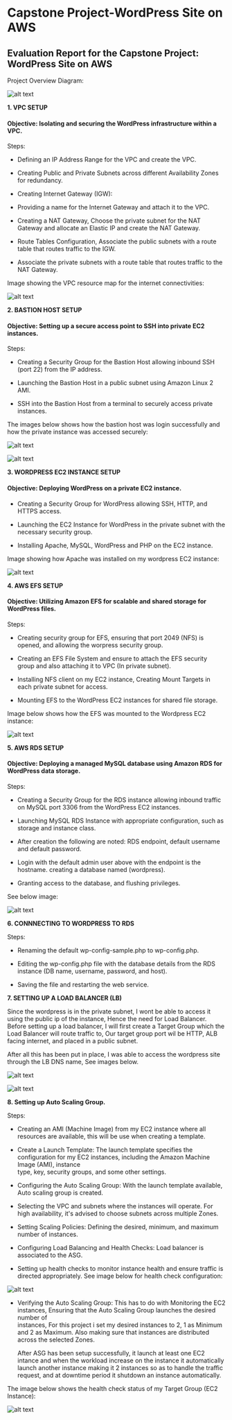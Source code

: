 # Capstone Project-WordPress Site on AWS

## Evaluation Report for the Capstone Project: WordPress Site on AWS

Project Overview Diagram:

![alt text](image/Wordpress-project-Diagram.png)


**1. VPC SETUP**

#### Objective: Isolating and securing the WordPress infrastructure within a VPC.

Steps:

- Defining an IP Address Range for the VPC and create the VPC.

- Creating Public and Private Subnets across different Availability Zones for redundancy.

- Creating Internet Gateway (IGW):

- Providing a name for the Internet Gateway and attach it to the VPC.

- Creating a NAT Gateway, Choose the private subnet for the NAT Gateway and allocate an Elastic IP and create the NAT Gateway.

- Route Tables Configuration, Associate the public subnets with a route table that routes traffic to the IGW.

- Associate the private subnets with a route table that routes traffic to the NAT Gateway.

 Image showing the VPC resource map for the internet connectivities:

![alt text](image/VPC-Resource-MAP.png)


**2. BASTION HOST SETUP**

#### Objective: Setting up a secure access point to SSH into private EC2 instances.

Steps:

- Creating a Security Group for the Bastion Host allowing inbound SSH (port 22) from the IP address.

- Launching the Bastion Host in a public subnet using Amazon Linux 2 AMI.

- SSH into the Bastion Host from a terminal to securely access private instances.
 
 The images below shows how the bastion host was login successfully and how the private instance was accessed securely:

![alt text](image/Bastion-host-successfully-created.png)

![alt text](image/Access-EC2-Via-Bastion.png)


**3. WORDPRESS EC2 INSTANCE SETUP**

#### Objective: Deploying WordPress on a private EC2 instance.

- Creating a Security Group for WordPress allowing SSH, HTTP, and HTTPS access.

- Launching the EC2 Instance for WordPress in the private subnet with the necessary security group.

- Installing Apache, MySQL, WordPress and PHP on the EC2 instance.

Image showing how Apache was installed on my wordpress EC2 instance:

![alt text](image/installing-appache-httpd.png)

**4. AWS EFS SETUP**

#### Objective: Utilizing Amazon EFS for scalable and shared storage for WordPress files.

Steps: 

- Creating security group for EFS, ensuring that port 2049 (NFS) is opened, and allowing the worpress security group.

- Creating an EFS File System and ensure to attach the EFS security group and also attaching it to VPC (In private subnet).

- Installing NFS client on my EC2 instance, Creating Mount Targets in each private subnet for access.

- Mounting EFS to the WordPress EC2 instances for shared file storage.

Image below shows how the EFS was mounted to the Wordpress EC2 instance:

![alt text](image/Mounting-EFS..png)


**5. AWS RDS SETUP**

#### Objective: Deploying a managed MySQL database using Amazon RDS for WordPress data storage.

Steps:

- Creating a Security Group for the RDS instance allowing inbound traffic on MySQL port 3306 from the WordPress EC2 instances.

- Launching MySQL RDS Instance with appropriate configuration, such as storage and instance class.

- After creation the following are noted: RDS endpoint, default username and default password.

- Login with the default admin user above with the endpoint is the hostname. creating a database named (wordpress).

- Granting access to the database, and flushing privileges.

See below image:

![alt text](image/RDS-ACCESS-CREATE-DB-GRANT-FLUSH.png)

**6. CONNNECTING TO WORDPRESS TO RDS**

Steps:

- Renaming the default wp-config-sample.php to wp-config.php.

- Editing the wp-config.php file with the database details from the RDS instance (DB name, username, password, and host).

- Saving the file and restarting the web service.

**7. SETTING UP A LOAD BALANCER (LB)**

Since the wordpress is in the private subnet, I wont be able to access it using the public ip of the instance, Hence the need for Load Balancer.
Before setting up a load balancer, I will first create a Target Group which the Load Balancer will route traffic to, Our target group port wil be HTTP,
ALB facing internet, and placed in a public subnet.

After all this has been put in place, I was able to access the wordpress site through the LB DNS name, See images below.

![alt text](image/Wordpress.png)

![alt text](image/wordpress-DNS.png)


**8. Setting up Auto Scaling Group.**

Steps:

-  Creating an AMI (Machine Image) from my EC2 instance where all resources are available, this will be use when creating a template.

-  Create a Launch Template: The launch template specifies the configuration for my EC2 instances, including the Amazon Machine Image (AMI), instance   
   type, key, security groups, and some other settings.

-  Configuring the Auto Scaling Group: With the launch template available, Auto scaling group is created.

-  Selecting the VPC and subnets where the instances will operate. For high availability, it's advised to choose subnets across multiple Zones.

-  Setting Scaling Policies: Defining the desired, minimum, and maximum number of instances.

-  Configuring Load Balancing and Health Checks: Load balancer is associated to the ASG.

-  Setting up health checks to monitor instance health and ensure traffic is directed appropriately.
   See image below for health check configuration:

 ![alt text](image/Health-Check-Configuration.png)  

-  Verifying the Auto Scaling Group: This has to do with Monitoring the EC2 instances, Ensuring that the Auto Scaling Group launches the desired number of  
   instances, For this project i set my desired instances to 2, 1 as Minimum and 2 as Maximum. Also making sure that instances are distributed across the selected Zones.

   After ASG has been setup successfully, it launch at least one EC2 intance and when the workload increase on the instance it automatically launch another instance making it 2 instances so as to handle the traffic request, and at downtime period it shutdown an instance automatically.

The image below shows the health check status of my Target Group (EC2 Instance):

![alt text](image/Health-Check.png)











